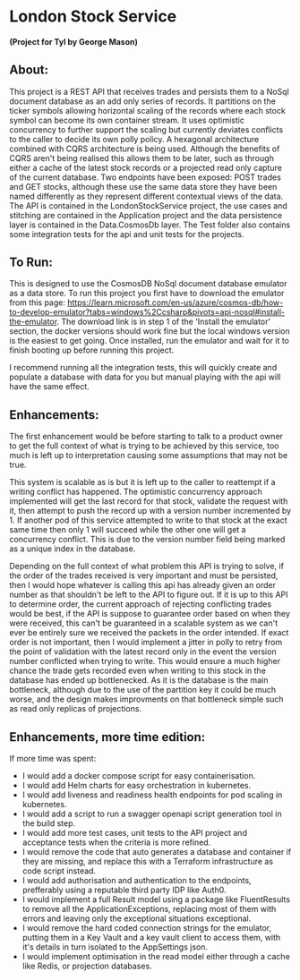 # London Stock Service 
#### (Project for Tyl by George Mason)

## About:

This project is a REST API that receives trades and persists them to a NoSql document database as an add only series of records. It partitions on the ticker symbols allowing horizontal scaling of the records where each stock symbol can become its own container stream. It uses optimistic concurrency to further support the scaling but currently deviates conflicts to the caller to decide its own polly policy. A hexagonal architecture combined with CQRS architecture is being used. Although the benefits of CQRS aren't being realised this allows them to be later, such as through either a cache of the latest stock records or a projected read only capture of the current database. Two endpoints have been exposed: POST trades and GET stocks, although these use the same data store they have been named differently as they represent different contextual views of the data. The API is contained in the LondonStockService project, the use cases and stitching are contained in the Application project and the data persistence layer is contained in the Data.CosmosDb layer. The Test folder also contains some integration tests for the api and unit tests for the projects.

## To Run:

This is designed to use the CosmosDB NoSql document database emulator as a data store. To run this project you first have to download the emulator from this page: https://learn.microsoft.com/en-us/azure/cosmos-db/how-to-develop-emulator?tabs=windows%2Ccsharp&pivots=api-nosql#install-the-emulator. The download link is in step 1 of the 'Install the emulator' section, the docker versions should work fine but the local windows version is the easiest to get going. Once installed, run the emulator and wait for it to finish booting up before running this project.

I recommend running all the integration tests, this will quickly create and populate a database with data for you but manual playing with the api will have the same effect.

## Enhancements:

The first enhancement would be before starting to talk to a product owner to get the full context of what is trying to be achieved by this service, too much is left up to interpretation causing some assumptions that may not be true.

This system is scalable as is but it is left up to the caller to reattempt if a writing conflict has happened. The optimistic concurrency approach implemented will get the last record for that stock, validate the request with it, then attempt to push the record up with a version number incremented by 1. If another pod of this service attempted to write to that stock at the exact same time then only 1 will succeed while the other one will get a concurrency conflict. This is due to the version number field being marked as a unique index in the database. 

Depending on the full context of what problem this API is trying to solve, if the order of the trades received is very important and must be persisted, then I would hope whatever is calling this api has already given an order number as that shouldn't be left to the API to figure out. If it is up to this API to determine order, the current approach of rejecting conflicting trades would be best, if the API is suppose to guarantee order based on when they were received, this can't be guaranteed in a scalable system as we can't ever be entirely sure we received the packets in the order intended. If exact order is not important, then I would implement a jitter in polly to retry from the point of validation with the latest record only in the event the version number conflicted when trying to write. This would ensure a much higher chance the trade gets recorded even when writing to this stock in the database has ended up bottlenecked. As it is the database is the main bottleneck, although due to the use of the partition key it could be much worse, and the design makes improvments on that bottleneck simple such as read only replicas of projections.

## Enhancements, more time edition:

If more time was spent: 
- I would add a docker compose script for easy containerisation. 
- I would add Helm charts for easy orchestration in kubernetes. 
- I would add liveness and readiness health endpoints for pod scaling in kubernetes.
- I would add a script to run a swagger openapi script generation tool in the build step.
- I would add more test cases, unit tests to the API project and acceptance tests when the criteria is more refined.
- I would remove the code that auto generates a database and container if they are missing, and replace this with a Terraform infrastructure as code script instead.
- I would add authorisation and authentication to the endpoints, prefferably using a reputable third party IDP like Auth0.
- I would implement a full Result model using a package like FluentResults to remove all the ApplicationExceptions, replacing most of them with errors and leaving only the exceptional situations exceptional.
- I would remove the hard coded connection strings for the emulator, putting them in a Key Vault and a key vault client to access them, with it's details in turn isolated to the AppSettings json.
- I would implement optimisation in the read model either through a cache like Redis, or projection databases.